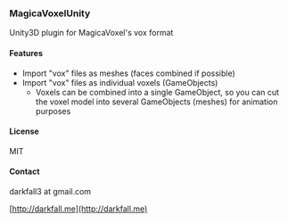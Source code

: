 ### MagicaVoxelUnity

Unity3D plugin for MagicaVoxel's vox format

#### Features
* Import "vox" files as meshes (faces combined if possible)
* Import "vox" files as individual voxels (GameObjects)
	* Voxels can be combined into a single GameObject, so you can cut the voxel model into several GameObjects (meshes) for animation purposes

	
#### License

MIT

#### Contact
darkfall3 at gmail.com

[http://darkfall.me](http://darkfall.me) 
